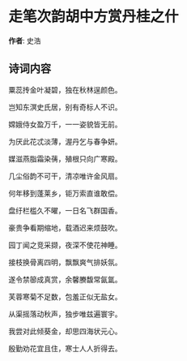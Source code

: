 # 走笔次韵胡中方赏丹桂之什

**作者**: 史浩

## 诗词内容

粟蕊抟金叶凝碧，独在秋林逞颜色。

岂知东溟史氏居，别有奇标人不识。

嫦娥侍女盈万千，一一姿貌皆无前。

为厌此花忒淡薄，渥丹乞与春争妍。

媒滋燕脂霜染蒨，殖根只向广寒殿。

几尘俗韵不可干，清凉唯许金风扇。

何年移到蓬莱乡，钜万索直谁敢偿。

盘纡栏槛久不曜，一日名飞群国香。

豪贵争看期缩地，载酒迟来烦鼓吹。

园丁闻之竞采撷，夜深不使花神睡。

接枝换骨离四明，飘飘爽气排妖氛。

遂令禁篽成真赏，余馨賸馥常氤氲。

芙蓉寒菊不足数，包羞正似无盐女。

从渠摇落动秋声，独步唯兹遍寰宇。

我尝对此倾葵金，却思四海状元心。

殷勤劝花宜且住，寒士人人折得去。

